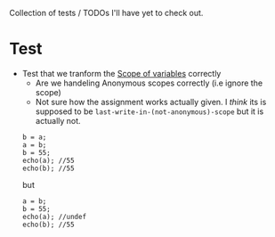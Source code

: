 Collection of  tests / TODOs I'll have yet to check out.

# Test
- Test that we tranform the [Scope of variables](https://en.wikibooks.org/wiki/OpenSCAD_User_Manual/General#Scope_of_variables) correctly
  - Are we handeling Anonymous scopes correctly (i.e ignore the scope)
  - Not sure how the assignment works actually given. I _think_ its is supposed to be `last-write-in-(not-anonymous)-scope` but it is actually not.
  ```openscad
  b = a;
  a = b;
  b = 55;
  echo(a); //55
  echo(b); //55
  ```
  but
  ```openscad
  a = b;
  b = 55;
  echo(a); //undef
  echo(b); //55
  ```
